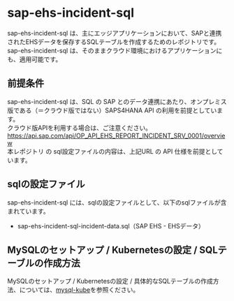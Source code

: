 # sap-ehs-incident-sql
sap-ehs-incident-sql は、主にエッジアプリケーションにおいて、SAPと連携されたEHSデータを保存するSQLテーブルを作成するためのレポジトリです。  
sap-ehs-incident-sql は、そのままクラウド環境におけるアプリケーションにも、適用可能です。  

## 前提条件  
sap-ehs-incident-sql は、SQL の SAP とのデータ連携にあたり、オンプレミス版である（＝クラウド版ではない）SAPS4HANA API の利用を前提としています。  
クラウド版APIを利用する場合は、ご注意ください。  
https://api.sap.com/api/OP_API_EHS_REPORT_INCIDENT_SRV_0001/overview    
本レポジトリ の sql設定ファイルの内容は、上記URL の API 仕様を前提としています。  

## sqlの設定ファイル
sap-ehs-incident-sql には、sqlの設定ファイルとして、以下のsqlファイルが含まれています。  

* sap-ehs-incident-sql-incident-data.sql（SAP EHS - EHSデータ）  

## MySQLのセットアップ / Kubernetesの設定 / SQLテーブルの作成方法

MySQLのセットアップ / Kubernetesの設定 / 具体的なSQLテーブルの作成方法、については、[mysql-kube](https://github.com/latonaio/mysql-kube)を参照ください。  